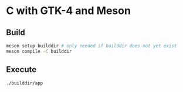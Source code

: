 # C with GTK-4 and Meson

## Build

```bash
meson setup builddir # only needed if builddir does not yet exist
meson compile -C builddir
```

## Execute

```bash
./builddir/app
```
